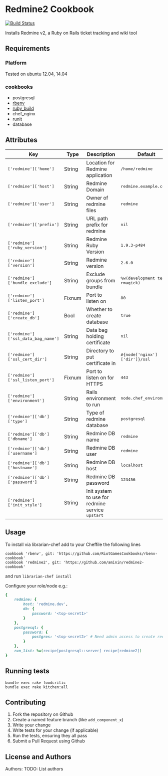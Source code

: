 # Redmine2 Cookbook

[![Build Status](https://secure.travis-ci.org/aminin/redmine2-cookbook.png?branch=master)](http://travis-ci.org/aminin/redmine2-cookbook)

Installs Redmine v2, a Ruby on Rails ticket tracking and wiki tool

## Requirements

### Platform

Tested on ubuntu 12.04, 14.04

### cookbooks

* postgresql
* [rbenv](https://github.com/RiotGamesCookbooks/rbenv-cookbook)
* [ruby_build](https://github.com/fnichol/chef-ruby_build)
* chef_nginx
* runit
* database

## Attributes

| Key                                       | Type    | Description                      | Default                               |
|-------------------------------------------|---------|----------------------------------|---------------------------------------|
| <tt>['redmine']['home']</tt>              | String  | Location for Redmine application | <tt>/home/redmine</tt>                |
| <tt>['redmine']['host']</tt>              | String  | Redmine Domain                   | <tt>redmine.example.com</tt>          |
| <tt>['redmine']['user']</tt>              | String  | Owner of redmine files           | <tt>redmine</tt>                      |
| <tt>['redmine']['prefix']</tt>            | String  | URL path prefix for redmine      | <tt>nil</tt>                          |
| <tt>['redmine']['ruby_version']</tt>      | String  | Redmine Ruby Version             | <tt>1.9.3-p484</tt>                   |
| <tt>['redmine']['version']</tt>           | String  | Redmine version                  | <tt>2.6.0</tt>                        |
| <tt>['redmine']['bundle_exclude']</tt>    | String  | Exclude groups from bundle       | <tt>%w(development test rmagick)</tt> |
| <tt>['redmine']['listen_port']</tt>       | Fixnum  | Port to listen on                | <tt>80</tt>                           |
| <tt>['redmine']['create_db']</tt>         | Bool    | Whether to create database       | <tt>true</tt>                         |
| <tt>['redmine']['ssl_data_bag_name']</tt> | String  | Data bag holding certificate     | <tt>nil</tt>                          |
| <tt>['redmine']['ssl_cert_dir']</tt>      | String  | Directory to put certificate in  | <tt>#{node['nginx']['dir']}/ssl</tt>  |
| <tt>['redmine']['ssl_listen_port']</tt>   | Fixnum  | Port to listen on for HTTPS      | <tt>443</tt>                          |
| <tt>['redmine']['environment']</tt>       | String  | Rails environment to run         | <tt>node.chef_environment</tt>        |
| <tt>['redmine']['db']['type']</tt>        | String  | Type of redmine database         | <tt>postgresql</tt>                   |
| <tt>['redmine']['db']['dbname']</tt>      | String  | Redmine DB name                  | <tt>redmine</tt>                      |
| <tt>['redmine']['db']['username']</tt>    | String  | Redmine DB user                  | <tt>redmine</tt>                      |
| <tt>['redmine']['db']['hostname']</tt>    | String  | Redmine DB host                  | <tt>localhost</tt>                    |
| <tt>['redmine']['db']['password']</tt>    | String  | Redmine DB password              | <tt>123456</tt>                       |
| <tt>['redmine']['init_style']</tt>        | String  | Init system to use for redmine service <tt>upstart</tt>

## Usage

To install via librarian-chef add to your Cheffile the following lines

```
cookbook 'rbenv', git: 'https://github.com/RiotGamesCookbooks/rbenv-cookbook'
cookbook 'redmine2', git: 'https://github.com/aminin/redmine2-cookbook'
```

and run `librarian-chef install`

Configure your role/node e.g.:

```ruby
{
    redmine: {
        host: 'redmine.dev',
        db: {
            password: '<top-secret1>'
        }
    },
    postgresql: {
        password: {
            postgres: '<top-secret2>' # Need admin access to create redmine DB
        }
    },
    run_list: %w(recipe[postgresql::server] recipe[redmine2])
}
```

## Running tests

```
bundle exec rake foodcritic
bundle exec rake kitchen:all
```

## Contributing

1. Fork the repository on Github
2. Create a named feature branch (like `add_component_x`)
3. Write your change
4. Write tests for your change (if applicable)
5. Run the tests, ensuring they all pass
6. Submit a Pull Request using Github

## License and Authors

Authors: TODO: List authors
